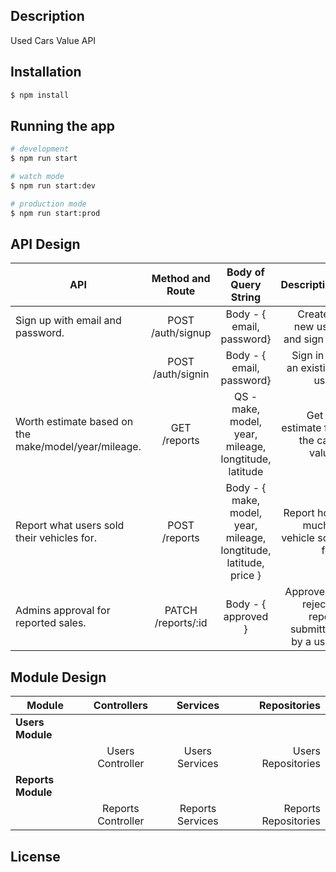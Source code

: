 ## Description

Used Cars Value API

## Installation

```bash
$ npm install
```

## Running the app

```bash
# development
$ npm run start

# watch mode
$ npm run start:dev

# production mode
$ npm run start:prod
```

## API Design

| API                                                  |  Method and Route  |                        Body of Query String                        |                                     Description |
| ---------------------------------------------------- | :----------------: | :----------------------------------------------------------------: | ----------------------------------------------: |
| Sign up with email and password.                     | POST /auth/signup  |                     Body - { email, password}                      |                  Create a new user and sign in. |
|                                                      | POST /auth/signin  |                     Body - { email, password}                      |                    Sign in as an existing user. |
| Worth estimate based on the make/model/year/mileage. |    GET /reports    |       QS - make, model, year, mileage, longtitude, latitude        |             Get an estimate for the cars value. |
| Report what users sold their vehicles for.           |   POST /reports    | Body - { make, model, year, mileage, longtitude, latitude, price } |             Report how much a vehicle sold for. |
| Admins approval for reported sales.                  | PATCH /reports/:id |                        Body - { approved }                         | Approve or reject a report submitted by a user. |

## Module Design

| Module             |    Controllers     |     Services     |         Repositories |
| ------------------ | :----------------: | :--------------: | -------------------: |
| **Users Module**   |                    |
|                    |  Users Controller  |  Users Services  |   Users Repositories |
| **Reports Module** |                    |
|                    | Reports Controller | Reports Services | Reports Repositories |

## License
